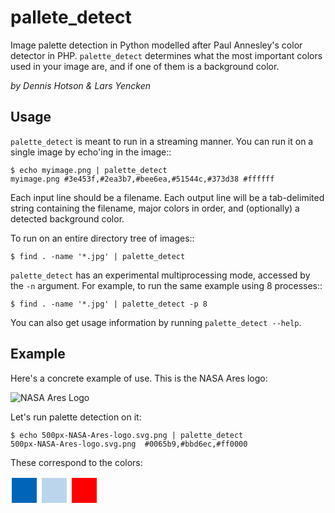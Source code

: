 # pallete_detect

Image palette detection in Python modelled after Paul Annesley's color
detector in PHP. `palette_detect` determines what the most important colors
used in your image are, and if one of them is a background color.

_by Dennis Hotson & Lars Yencken_

## Usage

`palette_detect` is meant to run in a streaming manner. You can run it on a single image by echo'ing in the image::

    $ echo myimage.png | palette_detect
    myimage.png #3e453f,#2ea3b7,#bee6ea,#51544c,#373d38 #ffffff

Each input line should be a filename. Each output line will be a tab-delimited
string containing the filename, major colors in order, and (optionally) a
detected background color.

To run on an entire directory tree of images::

    $ find . -name '*.jpg' | palette_detect

`palette_detect` has an experimental multiprocessing mode, accessed by the `-n`
argument. For example, to run the same example using 8 processes::

    $ find . -name '*.jpg' | palette_detect -p 8

You can also get usage information by running `palette_detect --help`.

## Example

Here's a concrete example of use. This is the NASA Ares logo:

![NASA Ares Logo](http://media.quietlyamused.org.s3.amazonaws.com/palette/500px-NASA-Ares-logo.svg.png)

Let's run palette detection on it:

    $ echo 500px-NASA-Ares-logo.svg.png | palette_detect
    500px-NASA-Ares-logo.svg.png  #0065b9,#bbd6ec,#ff0000

These correspond to the colors:

<div>
<div style="display: inline-block; margin: 2px; width: 40px; height: 40px; background: #0065b9;">&nbsp;</div>
<div style="display: inline-block; margin: 2px; width: 40px; height: 40px; background: #bbd6ec;">&nbsp;</div>
<div style="display: inline-block; margin: 2px; width: 40px; height: 40px; background: #ff0000;">&nbsp;</div>
</div>
